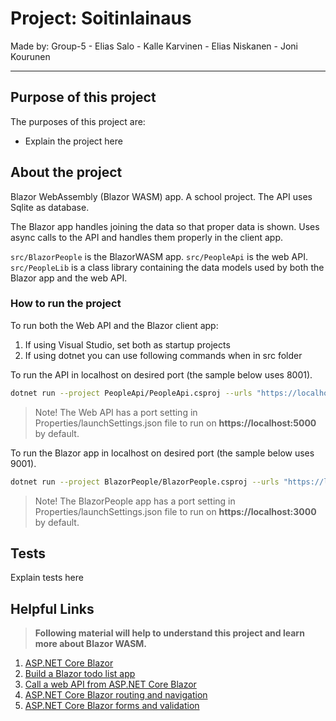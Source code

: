 # Project: Soitinlainaus

Made by: Group-5
        - Elias Salo
        - Kalle Karvinen
        - Elias Niskanen
        - Joni Kourunen

***

## Purpose of this project

The purposes of this project are:

- Explain the project here 

## About the project

Blazor WebAssembly (Blazor WASM) app. A school project. The API uses Sqlite as database.

The Blazor app handles joining the data so that proper data is shown. Uses async calls to the API and handles them properly in the client app.

`src/BlazorPeople` is the BlazorWASM app. 
`src/PeopleApi` is the web API.
`src/PeopleLib` is a class library containing the data models used by both the Blazor app and the web API.

### How to run the project

To run both the Web API and the Blazor client app:

1. If using Visual Studio, set both as startup projects
2. If using dotnet you can use following commands when in src folder

To run the API in localhost on desired port (the sample below uses 8001).

```sh
dotnet run --project PeopleApi/PeopleApi.csproj --urls "https://localhost:8001"
```

> Note! The Web API has a port setting in Properties/launchSettings.json file to run on **https://localhost:5000** by default.


To run the Blazor app in localhost on desired port (the sample below uses 9001).

```sh
dotnet run --project BlazorPeople/BlazorPeople.csproj --urls "https://localhost:9001"
```

> Note! The BlazorPeople app has a port setting in Properties/launchSettings.json file to run on **https://localhost:3000** by default.


## Tests

Explain tests here


## Helpful Links

> **Following material will help to understand this project and learn more about Blazor WASM.**


1. [ASP.NET Core Blazor](https://docs.microsoft.com/en-us/aspnet/core/blazor/?view=aspnetcore-6.0)
2. [Build a Blazor todo list app](https://docs.microsoft.com/en-us/aspnet/core/blazor/tutorials/build-a-blazor-app?view=aspnetcore-6.0&pivots=webassembly)
3. [Call a web API from ASP.NET Core Blazor](https://docs.microsoft.com/en-us/aspnet/core/blazor/call-web-api?view=aspnetcore-6.0&pivots=webassembly)
4. [ASP.NET Core Blazor routing and navigation](https://docs.microsoft.com/en-us/aspnet/core/blazor/fundamentals/routing?view=aspnetcore-6.0)
5. [ASP.NET Core Blazor forms and validation](https://docs.microsoft.com/en-us/aspnet/core/blazor/forms-validation?view=aspnetcore-6.0)

